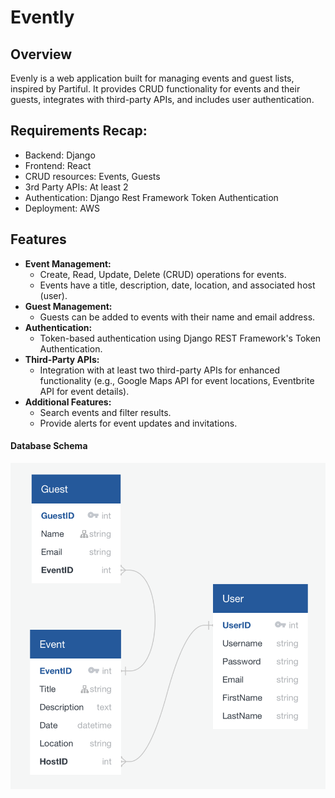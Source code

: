 # Evently

## Overview
Evenly is a web application built for managing events and guest lists, inspired by Partiful. It provides CRUD functionality for events and their guests, integrates with third-party APIs, and includes user authentication.

## Requirements Recap:

- Backend: Django
- Frontend: React
- CRUD resources: Events, Guests
- 3rd Party APIs: At least 2
- Authentication: Django Rest Framework Token Authentication
- Deployment: AWS

## Features
- **Event Management:**
  - Create, Read, Update, Delete (CRUD) operations for events.
  - Events have a title, description, date, location, and associated host (user).
- **Guest Management:**
  - Guests can be added to events with their name and email address.
- **Authentication:**
  - Token-based authentication using Django REST Framework's Token Authentication.
- **Third-Party APIs:**
  - Integration with at least two third-party APIs for enhanced functionality (e.g., Google Maps API for event locations, Eventbrite API for event details).
- **Additional Features:**
  - Search events and filter results.
  - Provide alerts for event updates and invitations.

#### Database Schema

![Database Schema](backend/db_schema.png)
